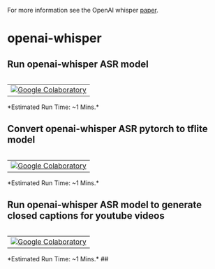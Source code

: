 For more information see the OpenAI whisper [paper](https://cdn.openai.com/papers/whisper.pdf).

# openai-whisper
## Run  openai-whisper ASR model
<table class="tfo-notebook-buttons" align="left">
  <td>
    <a target="_blank" href="https://colab.research.google.com/github/usefulsensors/openai-whisper/blob/main/openai_whisper_ASR.ipynb"><img src="https://www.tensorflow.org/images/colab_logo_32px.png" />Google Colaboratory</a>
  </td>
</table>
*Estimated Run Time: ~1 Mins.*

##   

## Convert openai-whisper ASR pytorch to tflite model
<table class="tfo-notebook-buttons" align="left">
  <td>
    <a target="_blank" href="https://colab.research.google.com/github/usefulsensors/openai-whisper/blob/main/tinynn_pytorch_to_tflite_int8.ipynb"><img src="https://www.tensorflow.org/images/colab_logo_32px.png" />Google Colaboratory</a>
  </td>
</table>
*Estimated Run Time: ~1 Mins.*

##

## Run openai-whisper ASR model to generate closed captions for youtube videos
<table class="tfo-notebook-buttons" align="left">
  <td>
    <a target="_blank" href="https://colab.research.google.com/github/usefulsensors/openai-whisper/blob/main/youtube_to_subtitles.ipynb"><img src="https://www.tensorflow.org/images/colab_logo_32px.png" />Google Colaboratory</a>
  </td>
</table>
*Estimated Run Time: ~1 Mins.*
##
